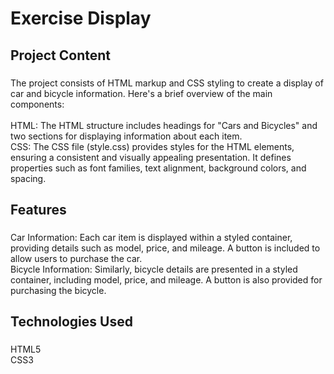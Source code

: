 # Exercise Display
<h2 align="left">Project Content</h2>

###

<p align="left">The project consists of HTML markup and CSS styling to create a display of car and bicycle information. Here's a brief overview of the main components:<br><br>HTML: The HTML structure includes headings for "Cars and Bicycles" and two sections for displaying information about each item.<br>CSS: The CSS file (style.css) provides styles for the HTML elements, ensuring a consistent and visually appealing presentation. It defines properties such as font families, text alignment, background colors, and spacing.</p>

###

<h2 align="left">Features</h2>

###

<p align="left">Car Information: Each car item is displayed within a styled container, providing details such as model, price, and mileage. A button is included to allow users to purchase the car.<br>Bicycle Information: Similarly, bicycle details are presented in a styled container, including model, price, and mileage. A button is also provided for purchasing the bicycle.</p>

###

<h2 align="left">Technologies Used</h2>

###

<p align="left">HTML5<br>CSS3</p>

###
